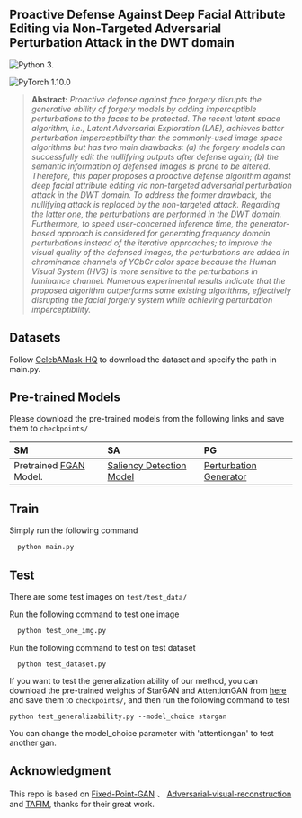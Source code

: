 ## Proactive Defense Against Deep Facial Attribute Editing via Non-Targeted Adversarial Perturbation Attack in the DWT domain

![Python 3.](https://img.shields.io/badge/python-3.8-green.svg?style=plastic)

![PyTorch 1.10.0](https://img.shields.io/badge/pytorch-1.10.0-green.svg?style=plastic)

> **Abstract:** *Proactive defense against face forgery disrupts the generative ability of forgery models by adding imperceptible perturbations to the faces to be protected. The recent latent space algorithm, i.e., Latent Adversarial Exploration (LAE), achieves better perturbation imperceptibility than the commonly-used image space algorithms but has two main drawbacks: (a) the forgery models can successfully edit the nullifying outputs after defense again; (b) the semantic information of defensed images is prone to be altered. Therefore, this paper proposes a proactive defense algorithm against deep facial attribute editing via non-targeted adversarial perturbation attack in the DWT domain. To address the former drawback, the nullifying attack is replaced by the non-targeted attack. Regarding the latter one, the perturbations are performed in the DWT domain. Furthermore, to speed user-concerned inference time, the generator-based approach is considered for generating frequency domain perturbations instead of the iterative approaches; to improve the visual quality of the defensed images, the perturbations are added in chrominance channels of YCbCr color space because the Human Visual System (HVS) is more sensitive to the perturbations in luminance channel. Numerous experimental results indicate that the proposed algorithm outperforms some existing algorithms, effectively disrupting the facial forgery system while achieving perturbation imperceptibility.*

## Datasets

Follow [CelebAMask-HQ](https://github.com/switchablenorms/CelebAMask-HQ) to download the dataset and specify the path in main.py.

## Pre-trained Models

Please download the pre-trained models from the following links and save them to `checkpoints/`

| SM                                                           | SA                                                           | PG                                                           |
| :----------------------------------------------------------- | :----------------------------------------------------------- | :----------------------------------------------------------- |
| Pretrained [FGAN](https://drive.google.com/file/d/1PQ5yZZ3lnyfN_gtShcdHdcDjCoHmwLXd/view?usp=sharing) Model. | [Saliency Detection Model](https://drive.google.com/file/d/1nwVloVzRLOGs7QL8QbBK0HA8ur9wPCTg/view?usp=sharing) | [Perturbation Generator](https://drive.google.com/file/d/17Lwzd_0NMW8_uE3ofJ53vC_d6-5Ac_9k/view?usp=sharing) |

## Train

<p align="justify"> Simply run the following command


```python
  python main.py
```

## Test

There are some test images on  `test/test_data/`
<p align="justify"> Run the following command to test one image


```python
  python test_one_img.py
```

<p align="justify"> Run the following command to test on test dataset


```
  python test_dataset.py
```
If you want to test the generalization ability of our method, you can download the pre-trained weights of StarGAN and AttentionGAN from [here](https://drive.google.com/drive/folders/1QEAE6DgA72VElUJPN360kUfvosV7srgc?usp=drive_link) and save them to  `checkpoints/`, and then run the following command to test

```
python test_generalizability.py --model_choice stargan
```

You can change the model_choice parameter with 'attentiongan' to test another gan.
## Acknowledgment

This repo is based on [Fixed-Point-GAN](https://github.com/mahfuzmohammad/Fixed-Point-GAN) 、 [Adversarial-visual-reconstruction](https://github.com/NiCE-X/Adversarial-visual-reconstruction) and [TAFIM](https://github.com/shivangi-aneja/TAFIM), thanks for their great work.

